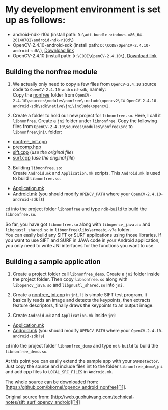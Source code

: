 My development environment is set up as follows:
================================================

- android-ndk-r10d (install path: `D:\adt-bundle-windows-x86_64-20140702\android-ndk-r10d\`)
- OpenCV-2.4.10-android-sdk (install path: `D:\CODE\OpenCV-2.4.10-android-sdk\`), [Download link][12]
- OpenCV-2.4.10 (install path: `D:\CODE\OpenCV-2.4.10\`), [Download link][13]

Building the nonfree module
---------------------------

 1. We actually only need to copy a few files from `OpenCV-2.4.10` source code to `OpenCV-2.4.10-android-sdk`, namely:<br />
 Copy the [nonfree][1] folder from `OpenCV-2.4.10\sources\modules\nonfree\include\opencv2\` to `OpenCV-2.4.10-android-sdk\sdk\native\jni\include\opencv2`.

 2. Create a folder to hold our new project for `libnonfree.so`. Here, I call it `libnonfree`. Create a `jni` folder under `libnonfree`. Copy the following files from `OpenCV-2.4.10\sources\modules\nonfree\src` to `libnonfree\jni\` folder:
 
 - [nonfree_init.cpp][2]
 - [precomp.hpp][3]
 - [sift.cpp][4] (*use the original file*)
 - [surf.cpp][5] (*use the original file*)
 
 3. Building `libnonfree.so`:<br />
 Create `Android.mk` and `Application.mk` scripts. This `Android.mk` is used to build `libnonfree.so`.
 
 - [Application.mk][6]
 - [Android.mk][7] (you should modify `OPENCV_PATH` where your `OpenCV-2.4.10-android-sdk` is)

 `cd` into the project folder `libnonfree` and type `ndk-build` to build the `libnonfree.so`.
  
So far, you have got `libnonfree.so` along with `libopencv_java.so` and `libgnustl_shared.so` in `libnonfree\libs\armeabi-v7a` folder.<br/>
You can easily build any SIFT or SURF applications using those libraries. If you want to use SIFT and SURF in JAVA code in your Android application, you only need to write JNI interfaces for the functions you want to use.

Building a sample application
-----------------------------

 1. Create a project folder call `libnonfree_demo`. Create a `jni` folder inside the project folder. Then copy `libnonfree.so` along with `libopencv_java.so` and `libgnustl_shared.so` into `jni`. 
 
 2. Create a [nonfree_jni.cpp][8] in `jni`. It is simple SIFT test program. It basically reads an image and detects the keypoints, then extracts feature descriptors, finally draws the keypoints to an output image.

 3. Create `Android.mk` and `Application.mk` inside `jni`:
 
 - [Application.mk][9]
 - [Android.mk][10] (you should modify `OPENCV_PATH` where your `OpenCV-2.4.10-android-sdk` is)

 `cd` into the project folder `libnonfree_demo` and type `ndk-build` to build the `libnonfree_demo.so`.

At this point you can easily extend the sample app with your `SVMDetector`. Just copy the source and include files int to the folder `libnonfree_demo\jni` and add cpp files to `LOCAL_SRC_FILES` in `Android.mk`.

The whole source can be downloaded from: [https://github.com/bkornel/opencv_android_nonfree][11].

Original source from: [http://web.guohuiwang.com/technical-notes/sift_surf_opencv_android][14]
 
  [1]: https://github.com/bkornel/opencv_android_nonfree/tree/master/_copy_to_opencv_sdk
  [2]: https://github.com/bkornel/opencv_android_nonfree/blob/master/libnonfree/jni/nonfree_init.cpp
  [3]: https://github.com/bkornel/opencv_android_nonfree/blob/master/libnonfree/jni/precomp.hpp
  [4]: https://github.com/bkornel/opencv_android_nonfree/blob/master/libnonfree/jni/sift.cpp
  [5]: https://github.com/bkornel/opencv_android_nonfree/blob/master/libnonfree/jni/surf.cpp
  [6]: https://github.com/bkornel/opencv_android_nonfree/blob/master/libnonfree/jni/Application.mk
  [7]: https://github.com/bkornel/opencv_android_nonfree/blob/master/libnonfree/jni/Android.mk
  [8]: https://github.com/bkornel/opencv_android_nonfree/blob/master/libnonfree_demo/jni/nonfree_jni.cpp
  [9]: https://github.com/bkornel/opencv_android_nonfree/blob/master/libnonfree_demo/jni/Application.mk
  [10]: https://github.com/bkornel/opencv_android_nonfree/blob/master/libnonfree_demo/jni/Android.mk
  [11]: https://github.com/bkornel/opencv_android_nonfree
  [12]: https://sourceforge.net/projects/opencvlibrary/files/opencv-android/2.4.10/OpenCV-2.4.10-android-sdk.zip/download
  [13]: https://sourceforge.net/projects/opencvlibrary/files/opencv-win/2.4.10/opencv-2.4.10.exe/download
  [14]: http://web.guohuiwang.com/technical-notes/sift_surf_opencv_android
 

